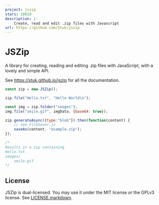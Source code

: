 ```yaml
---
project: jszip
stars: 10010
description: |-
    Create, read and edit .zip files with Javascript
url: https://github.com/Stuk/jszip
---
```


JSZip
=====

A library for creating, reading and editing .zip files with JavaScript, with a
lovely and simple API.

See https://stuk.github.io/jszip for all the documentation.

```javascript
const zip = new JSZip();

zip.file("Hello.txt", "Hello World\n");

const img = zip.folder("images");
img.file("smile.gif", imgData, {base64: true});

zip.generateAsync({type:"blob"}).then(function(content) {
    // see FileSaver.js
    saveAs(content, "example.zip");
});

/*
Results in a zip containing
Hello.txt
images/
    smile.gif
*/
```
License
-------

JSZip is dual-licensed. You may use it under the MIT license *or* the GPLv3
license. See [LICENSE.markdown](LICENSE.markdown).

